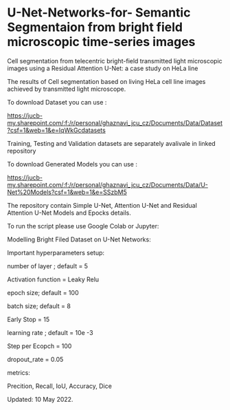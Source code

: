 # U-Net-Networks-for- Semantic Segmentaion from bright field microscopic time-series images
Cell segmentation from telecentric bright-field transmitted light microscopic images using a Residual Attention U-Net:
a case study on HeLa line

The results of Cell segmentation based on living HeLa cell line images achieved by transmitted light microscope.


To download Dataset you can use :

https://jucb-my.sharepoint.com/:f:/r/personal/ghaznavi_jcu_cz/Documents/Data/Dataset?csf=1&web=1&e=IqWkGcdatasets 

Training, Testing and Validation datasets are separately avalivale in linked repository

To download Generated Models you can use :

https://jucb-my.sharepoint.com/:f:/r/personal/ghaznavi_jcu_cz/Documents/Data/U-Net%20Models?csf=1&web=1&e=SSzbM5

The repository contain Simple U-Net, Attention U-Net and Residual Attention U-Net Models and Epocks details.

To run the script please use Google Colab or Jupyter:


Modelling Bright Filed Dataset on U-Net Networks:

Important hyperparameters setup:


 number of layer ; default = 5
 
 Activation function = Leaky Relu

 epoch size; default = 100

 batch size; default = 8

 Early Stop = 15

 learning rate ; default = 10e -3
 
 Step per Ecopch = 100

 dropout_rate = 0.05


metrics:

Precition, Recall, IoU, Accuracy, Dice 


Updated: 10 May 2022.

